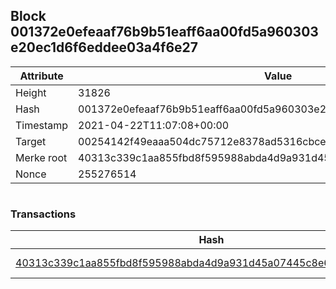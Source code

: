 ## Block 001372e0efeaaf76b9b51eaff6aa00fd5a960303e20ec1d6f6eddee03a4f6e27

Attribute | Value
--- | ---
Height | 31826
Hash | 001372e0efeaaf76b9b51eaff6aa00fd5a960303e20ec1d6f6eddee03a4f6e27
Timestamp | 2021-04-22T11:07:08+00:00
Target | 00254142f49eaaa504dc75712e8378ad5316cbcead634704b3734b6271167cc4
Merke root | 40313c339c1aa855fbd8f595988abda4d9a931d45a07445c8e60c3ae3fed3a56
Nonce | 255276514

```

```

### Transactions

Hash | Amount
--- | ---
[40313c339c1aa855fbd8f595988abda4d9a931d45a07445c8e60c3ae3fed3a56](40313c339c1aa855fbd8f595988abda4d9a931d45a07445c8e60c3ae3fed3a56.md) | 10.00000000 SKEPTI 
